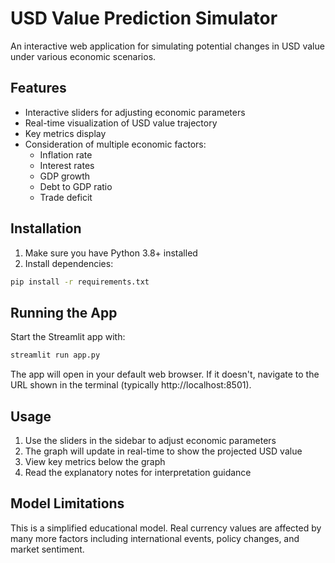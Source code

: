 # USD Value Prediction Simulator

An interactive web application for simulating potential changes in USD value under various economic scenarios.

## Features

- Interactive sliders for adjusting economic parameters
- Real-time visualization of USD value trajectory
- Key metrics display
- Consideration of multiple economic factors:
  - Inflation rate
  - Interest rates
  - GDP growth
  - Debt to GDP ratio
  - Trade deficit

## Installation

1. Make sure you have Python 3.8+ installed
2. Install dependencies:
```bash
pip install -r requirements.txt
```

## Running the App

Start the Streamlit app with:
```bash
streamlit run app.py
```

The app will open in your default web browser. If it doesn't, navigate to the URL shown in the terminal (typically http://localhost:8501).

## Usage

1. Use the sliders in the sidebar to adjust economic parameters
2. The graph will update in real-time to show the projected USD value
3. View key metrics below the graph
4. Read the explanatory notes for interpretation guidance

## Model Limitations

This is a simplified educational model. Real currency values are affected by many more factors including international events, policy changes, and market sentiment.
